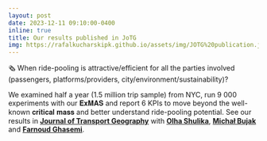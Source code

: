 ```yaml
---
layout: post
date: 2023-12-11 09:10:00-0400
inline: true
title: Our results published in JoTG
img: https://rafalkucharskipk.github.io/assets/img/JOTG%20publication.jpg
---
```


🗞 When ride-pooling is attractive/efficient for all the parties involved (passengers, platforms/providers, city/environment/sustainability)?

We examined half a year (1.5 million trip sample) from NYC, run 9 000 experiments with our 𝐄𝐱𝐌𝐀𝐒 and report 6 KPIs to move beyond the well-known 𝐜𝐫𝐢𝐭𝐢𝐜𝐚𝐥 𝐦𝐚𝐬𝐬 and better understand ride-pooling potential.
See our results in [**Journal of Transport Geography**](https://www.sciencedirect.com/science/article/pii/S0966692323002399?via%3Dihub) with [**Olha Shulika**](https://www.linkedin.com/in/olha-shulika/), [**Michał Bujak**](https://www.linkedin.com/in/michal-bujak-836602182/) and [**Farnoud Ghasemi**](https://www.linkedin.com/in/farnoud-ghasemi-ab9903178/).
